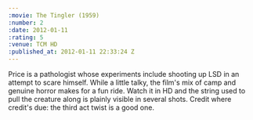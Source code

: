 ```yaml
--- 
:movie: The Tingler (1959)
:number: 2
:date: 2012-01-11
:rating: 5
:venue: TCM HD
:published_at: 2012-01-11 22:33:24 Z
---
```

Price is a pathologist whose experiments include shooting up LSD in an attempt to scare himself. While a little talky, the film's mix of camp and genuine horror makes for a fun ride. Watch it in HD and the string used to pull the creature along is plainly visible in several shots. Credit where credit's due: the third act twist is a good one.